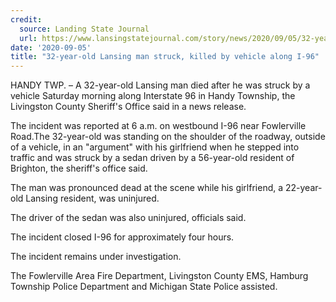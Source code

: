 ```yaml
---
credit:
  source: Landing State Journal
  url: https://www.lansingstatejournal.com/story/news/2020/09/05/32-year-old-lansing-man-struck-killed-vehicle-along-96/5731358002/
date: '2020-09-05'
title: "32-year-old Lansing man struck, killed by vehicle along I-96"
---
```

HANDY TWP. – A 32-year-old Lansing man died after he was struck by a vehicle Saturday morning along Interstate 96 in Handy Township, the Livingston County Sheriff's Office said in a news release.

The incident was reported at 6 a.m. on westbound I-96 near Fowlerville Road.The 32-year-old was standing on the shoulder of the roadway, outside of a vehicle, in an "argument" with his girlfriend when he stepped into traffic and was struck by a sedan driven by a 56-year-old resident of Brighton, the sheriff's office said.

The man was pronounced dead at the scene while his girlfriend, a 22-year-old Lansing resident, was uninjured.

The driver of the sedan was also uninjured, officials said.

The incident closed I-96 for approximately four hours.

The incident remains under investigation.

The Fowlerville Area Fire Department, Livingston County EMS, Hamburg Township Police Department and Michigan State Police assisted.
